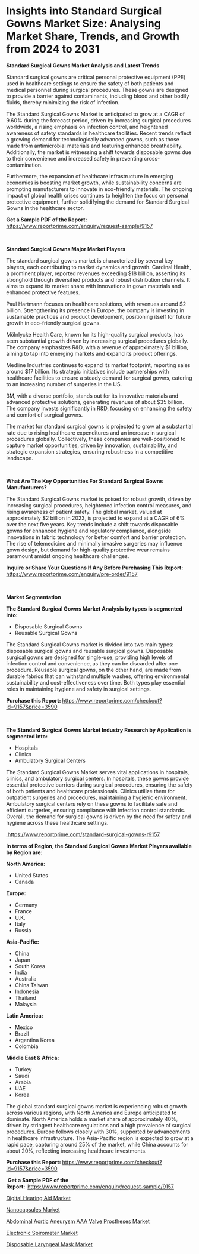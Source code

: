 <p><h1>Insights into Standard Surgical Gowns Market Size: Analysing Market Share, Trends, and Growth from 2024 to 2031</h1></p><p><strong>Standard Surgical Gowns Market Analysis and Latest Trends</strong></p>
<p><p>Standard surgical gowns are critical personal protective equipment (PPE) used in healthcare settings to ensure the safety of both patients and medical personnel during surgical procedures. These gowns are designed to provide a barrier against contaminants, including blood and other bodily fluids, thereby minimizing the risk of infection.</p><p>The Standard Surgical Gowns Market is anticipated to grow at a CAGR of 9.60% during the forecast period, driven by increasing surgical procedures worldwide, a rising emphasis on infection control, and heightened awareness of safety standards in healthcare facilities. Recent trends reflect a growing demand for technologically advanced gowns, such as those made from antimicrobial materials and featuring enhanced breathability. Additionally, the market is witnessing a shift towards disposable gowns due to their convenience and increased safety in preventing cross-contamination.</p><p>Furthermore, the expansion of healthcare infrastructure in emerging economies is boosting market growth, while sustainability concerns are prompting manufacturers to innovate in eco-friendly materials. The ongoing impact of global health crises continues to heighten the focus on personal protective equipment, further solidifying the demand for Standard Surgical Gowns in the healthcare sector.</p></p>
<p><strong>Get a Sample PDF of the Report:&nbsp;</strong> <a href="https://www.reportprime.com/enquiry/request-sample/9157?utm_campaign=1088&utm_medium=2&utm_source=Github&utm_content=ia&utm_term=05112024&utm_id=standard-surgical-gowns">https://www.reportprime.com/enquiry/request-sample/9157</a></p>
<p>&nbsp;</p>
<p><strong>Standard Surgical Gowns Major Market Players</strong></p>
<p><p>The standard surgical gowns market is characterized by several key players, each contributing to market dynamics and growth. Cardinal Health, a prominent player, reported revenues exceeding $18 billion, asserting its stronghold through diversified products and robust distribution channels. It aims to expand its market share with innovations in gown materials and enhanced protective features.</p><p>Paul Hartmann focuses on healthcare solutions, with revenues around $2 billion. Strengthening its presence in Europe, the company is investing in sustainable practices and product development, positioning itself for future growth in eco-friendly surgical gowns.</p><p>Mölnlycke Health Care, known for its high-quality surgical products, has seen substantial growth driven by increasing surgical procedures globally. The company emphasizes R&D, with a revenue of approximately $1 billion, aiming to tap into emerging markets and expand its product offerings.</p><p>Medline Industries continues to expand its market footprint, reporting sales around $17 billion. Its strategic initiatives include partnerships with healthcare facilities to ensure a steady demand for surgical gowns, catering to an increasing number of surgeries in the US.</p><p>3M, with a diverse portfolio, stands out for its innovative materials and advanced protective solutions, generating revenues of about $35 billion. The company invests significantly in R&D, focusing on enhancing the safety and comfort of surgical gowns.</p><p>The market for standard surgical gowns is projected to grow at a substantial rate due to rising healthcare expenditures and an increase in surgical procedures globally. Collectively, these companies are well-positioned to capture market opportunities, driven by innovation, sustainability, and strategic expansion strategies, ensuring robustness in a competitive landscape.</p></p>
<p>&nbsp;</p>
<p><strong>What Are The Key Opportunities For Standard Surgical Gowns Manufacturers?</strong></p>
<p><p>The Standard Surgical Gowns market is poised for robust growth, driven by increasing surgical procedures, heightened infection control measures, and rising awareness of patient safety. The global market, valued at approximately $2 billion in 2023, is projected to expand at a CAGR of 6% over the next five years. Key trends include a shift towards disposable gowns for enhanced hygiene and regulatory compliance, alongside innovations in fabric technology for better comfort and barrier protection. The rise of telemedicine and minimally invasive surgeries may influence gown design, but demand for high-quality protective wear remains paramount amidst ongoing healthcare challenges.</p></p>
<p><strong>Inquire or Share Your Questions If Any Before Purchasing This Report:</strong> <a href="https://www.reportprime.com/enquiry/pre-order/9157?utm_campaign=1088&utm_medium=2&utm_source=Github&utm_content=ia&utm_term=05112024&utm_id=standard-surgical-gowns">https://www.reportprime.com/enquiry/pre-order/9157</a></p>
<p>&nbsp;</p>
<p><strong>Market Segmentation</strong></p>
<p><strong>The Standard Surgical Gowns Market Analysis by types is segmented into:</strong></p>
<p><ul><li>Disposable Surgical Gowns</li><li>Reusable Surgical Gowns</li></ul></p>
<p><p>The Standard Surgical Gowns market is divided into two main types: disposable surgical gowns and reusable surgical gowns. Disposable surgical gowns are designed for single-use, providing high levels of infection control and convenience, as they can be discarded after one procedure. Reusable surgical gowns, on the other hand, are made from durable fabrics that can withstand multiple washes, offering environmental sustainability and cost-effectiveness over time. Both types play essential roles in maintaining hygiene and safety in surgical settings.</p></p>
<p><strong>Purchase this Report:&nbsp;</strong><a href="https://www.reportprime.com/checkout?id=9157&price=3590&utm_campaign=1088&utm_medium=2&utm_source=Github&utm_content=ia&utm_term=05112024&utm_id=standard-surgical-gowns">https://www.reportprime.com/checkout?id=9157&price=3590</a></p>
<p>&nbsp;</p>
<p><strong>The Standard Surgical Gowns Market Industry Research by Application is segmented into:</strong></p>
<p><ul><li>Hospitals</li><li>Clinics</li><li>Ambulatory Surgical Centers</li></ul></p>
<p><p>The Standard Surgical Gowns Market serves vital applications in hospitals, clinics, and ambulatory surgical centers. In hospitals, these gowns provide essential protective barriers during surgical procedures, ensuring the safety of both patients and healthcare professionals. Clinics utilize them for outpatient surgeries and procedures, maintaining a hygienic environment. Ambulatory surgical centers rely on these gowns to facilitate safe and efficient surgeries, ensuring compliance with infection control standards. Overall, the demand for surgical gowns is driven by the need for safety and hygiene across these healthcare settings.</p></p>
<p><a href="https://www.reportprime.com/standard-surgical-gowns-r9157?utm_campaign=1088&utm_medium=2&utm_source=Github&utm_content=ia&utm_term=05112024&utm_id=standard-surgical-gowns">&nbsp;https://www.reportprime.com/standard-surgical-gowns-r9157</a></p>
<p><strong>In terms of Region, the Standard Surgical Gowns Market Players available by Region are:</strong></p>
<p>
    <p> <strong> North America: </strong>
        <ul>
            <li>United States</li>
            <li>Canada</li>
        </ul>
        </p> 
    <p> <strong> Europe: </strong>
        <ul>
            <li>Germany</li>
            <li>France</li>
            <li>U.K.</li>
            <li>Italy</li>
            <li>Russia</li>
        </ul>
        </p> 
    <p> <strong> Asia-Pacific: </strong>
        <ul>
            <li>China</li>
            <li>Japan</li>
            <li>South Korea</li>
            <li>India</li>
            <li>Australia</li>
            <li>China Taiwan</li>
            <li>Indonesia</li>
            <li>Thailand</li>
            <li>Malaysia</li>
        </ul>
        </p> 
    <p> <strong> Latin America: </strong>
        <ul>
            <li>Mexico</li>
            <li>Brazil</li>
            <li>Argentina Korea</li>
            <li>Colombia</li>
        </ul>
        </p> 
    <p> <strong> Middle East & Africa: </strong>
        <ul>
            <li>Turkey</li>
            <li>Saudi</li>
            <li>Arabia</li>
            <li>UAE</li>
            <li>Korea</li>
        </ul>
    </p>
    </p>
<p><p>The global standard surgical gowns market is experiencing robust growth across various regions, with North America and Europe anticipated to dominate. North America holds a market share of approximately 40%, driven by stringent healthcare regulations and a high prevalence of surgical procedures. Europe follows closely with 30%, supported by advancements in healthcare infrastructure. The Asia-Pacific region is expected to grow at a rapid pace, capturing around 25% of the market, while China accounts for about 20%, reflecting increasing healthcare investments.</p></p>
<p><strong>Purchase this Report: </strong><a href="https://www.reportprime.com/checkout?id=9157&price=3590&utm_campaign=1088&utm_medium=2&utm_source=Github&utm_content=ia&utm_term=05112024&utm_id=standard-surgical-gowns">https://www.reportprime.com/checkout?id=9157&price=3590</a></p>
<p>&nbsp;<strong>Get a Sample PDF of the Report:&nbsp;&nbsp;</strong><a href="https://www.reportprime.com/enquiry/request-sample/9157?utm_campaign=1088&utm_medium=2&utm_source=Github&utm_content=ia&utm_term=05112024&utm_id=standard-surgical-gowns">https://www.reportprime.com/enquiry/request-sample/9157</a></p>
<p><strong></strong></p>
<p><p><a href="https://issuu.com/reportprime-2/docs/digital-hearing-aid-market-size-203_150110281e7af5?utm_campaign=1088&utm_medium=2&utm_source=Github&utm_content=ia&utm_term=05112024&utm_id=standard-surgical-gowns">Digital Hearing Aid Market</a></p><p><a href="https://issuu.com/reportprime-2/docs/nanocapsules-market-size-2030.pptx_dc84d28a45fc32?utm_campaign=1088&utm_medium=2&utm_source=Github&utm_content=ia&utm_term=05112024&utm_id=standard-surgical-gowns">Nanocapsules Market</a></p><p><a href="https://github.com/benjigwozdzus/Market-Research-Report-List-1/blob/main/abdominal-aortic-aneurysm-aaa-valve-prostheses-market.md?utm_campaign=1088&utm_medium=2&utm_source=Github&utm_content=ia&utm_term=05112024&utm_id=standard-surgical-gowns">Abdominal Aortic Aneurysm AAA Valve Prostheses Market</a></p><p><a href="https://issuu.com/reportprime-2/docs/electronic-spirometer-market-size-2_7f4e4a416a5b90?utm_campaign=1088&utm_medium=2&utm_source=Github&utm_content=ia&utm_term=05112024&utm_id=standard-surgical-gowns">Electronic Spirometer Market</a></p><p><a href="https://github.com/vitacbq/Market-Research-Report-List-1/blob/main/disposable-laryngeal-mask-market.md?utm_campaign=1088&utm_medium=2&utm_source=Github&utm_content=ia&utm_term=05112024&utm_id=standard-surgical-gowns">Disposable Laryngeal Mask Market</a></p></p>